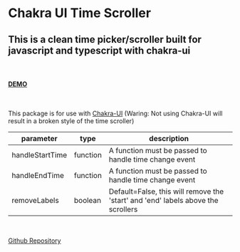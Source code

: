 # Chakra UI Time Scroller

## This is a clean time picker/scroller built for javascript and typescript with chakra-ui

<br/>

#### [DEMO](https://chakra-ui-time-scroller.herokuapp.com)

<br/>

This package is for use with [Chakra-UI](https://chakra-ui.com)
(Waring: Not using Chakra-UI will result in a broken style of the time scroller)

| parameter       | type     | description                                                                      |
| --------------- | -------- | -------------------------------------------------------------------------------- |
| handleStartTime | function | A function must be passed to handle time change event                            |
| handleEndTime   | function | A function must be passed to handle time change event                            |
| removeLabels    | boolean  | Default=False, this will remove the 'start' and 'end' labels above the scrollers |

<br/>

[Github Repository](https://github.com/antoniojg/Chakra-UI-Time-Scroller)
